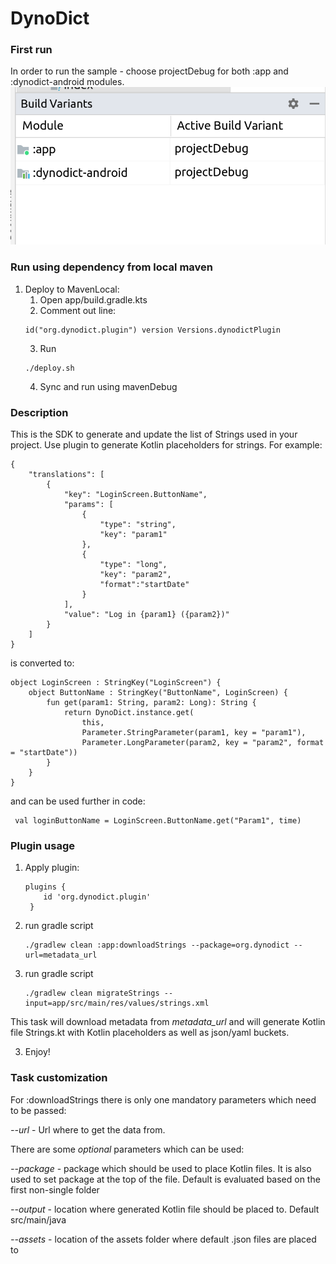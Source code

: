 # DynoDict


### First run

In order to run the sample - choose projectDebug for both :app and :dynodict-android modules.
![img.png](configuration.png)

### Run using dependency from local maven
1. Deploy to MavenLocal:
    1. Open app/build.gradle.kts
    2. Comment out line:
   ``` 
   id("org.dynodict.plugin") version Versions.dynodictPlugin
   ```
    3. Run
   ```
   ./deploy.sh
   ```
    4. Sync and run using mavenDebug

### Description

This is the SDK to generate and update the list of Strings used in your project.
Use plugin to generate Kotlin placeholders for strings. For example:

```
{
    "translations": [
        {
            "key": "LoginScreen.ButtonName",
            "params": [
                {
                    "type": "string",
                    "key": "param1"
                },
                {
                    "type": "long",
                    "key": "param2",
                    "format":"startDate"
                }
            ],
            "value": "Log in {param1} ({param2})"
        }
    ]
}
```

is converted to:

```
object LoginScreen : StringKey("LoginScreen") {
    object ButtonName : StringKey("ButtonName", LoginScreen) {
        fun get(param1: String, param2: Long): String {
            return DynoDict.instance.get(
                this,
                Parameter.StringParameter(param1, key = "param1"),
                Parameter.LongParameter(param2, key = "param2", format = "startDate"))
        }
    }
}
```

and can be used further in code:

```
 val loginButtonName = LoginScreen.ButtonName.get("Param1", time)
```

### Plugin usage

1. Apply plugin:
   ```
   plugins {
       id 'org.dynodict.plugin'
    }
   ```
2. run gradle script
   ```
   ./gradlew clean :app:downloadStrings --package=org.dynodict --url=metadata_url 
   ```
3. run gradle script
   ```
   ./gradlew clean migrateStrings --input=app/src/main/res/values/strings.xml
   ```

This task will download metadata from *metadata_url* and will generate Kotlin file Strings.kt
with Kotlin placeholders as well as json/yaml buckets.

3. Enjoy!

### Task customization

For :downloadStrings there is only one mandatory parameters which need to be passed:

_--url_ - Url where to get the data from.

There are some _optional_ parameters which can be used:

_--package_ - package which should be used to place Kotlin files. It is also
used to set package at the top of the file. Default is evaluated based on the first non-single
folder

_--output_ - location where generated Kotlin file should be placed to. Default src/main/java

_--assets_ - location of the assets folder where default .json files are placed to


